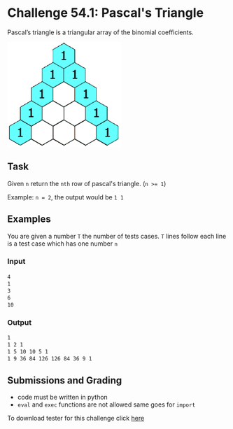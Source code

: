 # Challenge 54.1: Pascal's Triangle

Pascal’s triangle is a triangular array of the binomial coefficients.

![Pascal's Triangle](PascalTriangleAnimated2.gif)

## Task

Given `n` return the `nth` row of pascal's triangle. (`n >= 1`)

Example: `n = 2`, the output would be `1 1`

## Examples

You are given a number `T` the number of tests cases. `T` lines follow each line is a test case which has one number `n`

### Input
```
4
1
3
6
10
```

### Output
```
1
1 2 1
1 5 10 10 5 1
1 9 36 84 126 126 84 36 9 1
```

## Submissions and Grading

- code must be written in python
- `eval` and `exec` functions are not allowed same goes for `import`

To download tester for this challenge click [here](https://downgit.github.io/#/home?url=https://github.com/Pomroka/PreviousChallenges/tree/main/Challenge_54_1)
